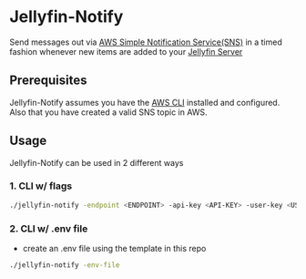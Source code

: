 # Jellyfin-Notify

Send messages out via [AWS Simple Notification Service(SNS)](https://aws.amazon.com/sns/) in a timed fashion whenever new items are added to your [Jellyfin Server](https://jellyfin.org/)

## Prerequisites
Jellyfin-Notify assumes you have the [AWS CLI](https://aws.amazon.com/cli/) installed and configured. Also that you have created a valid SNS topic in AWS.

## Usage
Jellyfin-Notify can be used in 2 different ways

### 1. CLI w/ flags
```bash
./jellyfin-notify -endpoint <ENDPOINT> -api-key <API-KEY> -user-key <USER-KEY> -aws-region <AWS-REGION> -sns-arn <SNS-ARN> -wait-time 72
```

### 2. CLI w/ .env file
* create an .env file using the template in this repo
```bash
./jellyfin-notify -env-file
```

